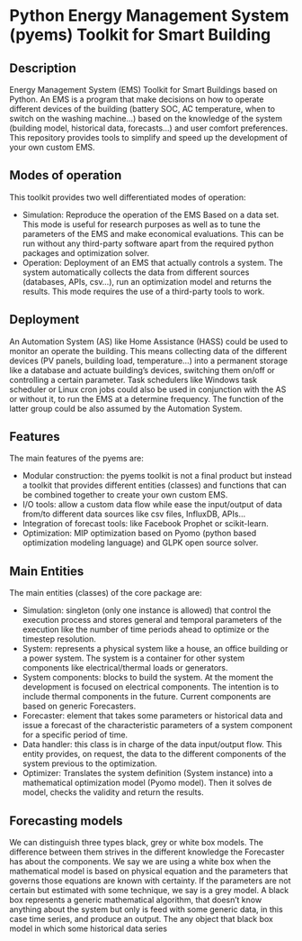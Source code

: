 # Python Energy Management System (pyems) Toolkit for Smart Building

## Description

Energy Management System (EMS) Toolkit for Smart Buildings based on Python. An EMS is a program that make decisions on how to operate different devices of the building (battery SOC, AC temperature, when to switch on the washing machine…) based on the knowledge of the system (building model, historical data, forecasts…) and user comfort preferences. This repository provides tools to simplify and speed up the development of your own custom EMS. 

## Modes of operation

This toolkit provides two well differentiated modes of operation:
+ Simulation: Reproduce the operation of the EMS Based on a data set. This mode is useful for research purposes as well as to tune the parameters of the EMS and make economical evaluations. This can be run without any third-party software apart from the required python packages and optimization solver.  
+ Operation: Deployment of an EMS that actually controls a system. The system automatically collects the data from different sources (databases, APIs, csv…), run an optimization model and returns the results. This mode requires the use of a third-party tools to work. 

## Deployment

An Automation System (AS) like Home Assistance (HASS) could be used to monitor an operate the building. This means collecting data of the different devices (PV panels, building load, temperature…) into a permanent storage like a database and actuate building’s devices, switching them on/off or controlling a certain parameter. Task schedulers like Windows task scheduler or Linux cron jobs could also be used in conjunction with the AS or without it, to run the EMS at a determine frequency. The function of the latter group could be also assumed by the Automation System. 

## Features

The main features of the pyems are:
+ Modular construction: the pyems toolkit is not a final product but instead a toolkit that provides different entities (classes) and functions that can be combined together to create your own custom EMS. 
+ I/O tools: allow a custom data flow while ease the input/output of data from/to different data sources like csv files, InfluxDB, APIs…
+ Integration of forecast tools: like Facebook Prophet or scikit-learn.
+ Optimization: MIP optimization based on Pyomo (python based optimization modeling language) and GLPK open source solver.

## Main Entities

The main entities (classes) of the core package are:
+ Simulation: singleton (only one instance is allowed) that control the execution process and stores general and temporal parameters of the execution like the number of time periods ahead to optimize or the timestep resolution.
+ System: represents a physical system like a house, an office building or a power system. The system is a container for other system components like electrical/thermal loads or generators. 
+ System components: blocks to build the system. At the moment the development is focused on electrical components. The intention is to include thermal components in the future. Current components are based on generic Forecasters.
+ Forecaster: element that takes some parameters or historical data and issue a forecast of the characteristic parameters of a system component for a specific period of time. 
+ Data handler: this class is in charge of the data input/output flow. This entity provides, on request, the data to the different components of the system previous to the optimization.
+ Optimizer: Translates the system definition (System instance) into a mathematical optimization model (Pyomo model). Then it solves de model, checks the validity and return the results.

## Forecasting models
We can distinguish three types black, grey or white box models. The difference between them strives in the different knowledge the Forecaster has about the components.
We say we are using a white box when the mathematical model is based on physical equation and the parameters that governs those equations are known with certainty.
If the parameters are not certain but estimated with some technique, we say is a grey model. 
A black box represents a generic mathematical algorithm, that doesn’t know anything about the system but only is feed with some generic data, in this case time series, and produce an output.
The any object that black box model in which some historical data series

